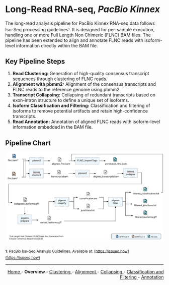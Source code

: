 
# Long-Read RNA-seq, *PacBio Kinnex*

The long-read analysis pipeline for PacBio Kinnex RNA-seq data follows Iso-Seq processing guidelines<sup><sub>1</sub></sup>. It is designed for per-sample execution, handling one or more Full Length Non Chimeric (FLNC) BAM files. The pipeline has been extended to align and annotate FLNC reads with isoform-level information directly within the BAM file.

## Key Pipeline Steps

1. **Read Clustering:** Generation of high-quality consensus transcript sequences through clustering of FLNC reads.
2. **Alignment with pbmm2:** Alignment of the consensus transcripts and FLNC reads to the reference genome using pbmm2.
3. **Transcript Collapsing:** Collapsing of redundant transcripts based on exon-intron structure to define a unique set of isoforms.
4. **Isoform Classification and Filtering:** Classification and filtering of isoforms to remove potential artifacts and retain high-confidence transcripts.
5. **Read Annotation:** Annotation of aligned FLNC reads with isoform-level information embedded in the BAM file.

## Pipeline Chart

![flow_chart](Flow_Chart_Pipeline.png)

<sub><b>1</b>: PacBio Iso-Seq Analysis Guidelines. Available at: [https://isoseq.how](https://isoseq.how)</sub>

---

<!-- This section relies on the html links generated by GitHub Pages 
and will not render correctly in Markdown -->
<div style="text-align: right">
    <a href="/pipelines-docs/"> Home </a> -
    <a> <b> Overview </b> </a> -
    <a href="1_Clustering.html"> Clustering </a> -
    <a href="2_Alignment.html"> Alignment </a> -
    <a href="3_Collapsing.html"> Collapsing </a> -
    <a href="4_Classification_and_Filtering.html"> Classification and Filtering </a> -
    <a href="5_Annotation.html"> Annotation </a>
</div>
